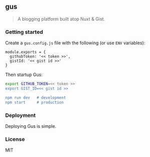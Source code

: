 ## gus

> A blogging platform built atop Nuxt & Gist.

### Getting started

Create a `gus.config.js` file with the following (or use `ENV` variables):

```
module.exports = {
  githubToken: '<< token >>',
  gistId: '<< gist id >>'
}
````

Then startup Gus:

```bash
export GITHUB_TOKEN=<< token >>
export GIST_ID=<< gist id >>

npm run dev   # development
npm start     # production
```

### Deployment

Deploying Gus is simple.

### License

MIT

